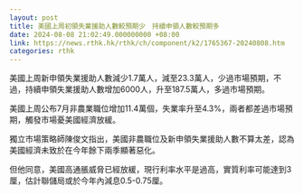 ```yaml
---
layout: post
title: 美國上周初領失業援助人數較預期少　持續申領人數較預期多
date: 2024-08-08 21:02:49.000000000 +08:00
link: https://news.rthk.hk/rthk/ch/component/k2/1765367-20240808.htm
categories: rthk
---
```


美國上周新申領失業援助人數減少1.7萬人，減至23.3萬人，少過市場預期，不過，持續申領失業援助人數增加6000人，升至187.5萬人，多過市場預期。

美國上周公布7月非農業職位增加11.4萬個，失業率升至4.3%，兩者都差過市場預期，觸發市場憂美國經濟放緩。

獨立市場策略師陳俊文指出，美國非農職位及新申領失業援助人數不算太差，認為美國經濟未致於在今年餘下兩季顯著惡化。

但他同意，美國高通脹威脅已經放緩，現行利率水平是過高，實質利率可能達到3厘，估計聯儲局或於今年內減息0.5-0.75厘。
